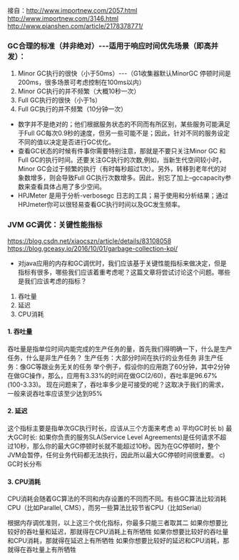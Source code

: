 接自：http://www.importnew.com/2057.html  http://www.importnew.com/3146.html http://www.pianshen.com/article/2178378771/

### GC合理的标准（并非绝对）---适用于响应时间优先场景（即高并发）：
1. Minor GC执行的很快（小于50ms）---（G1收集器默认MinorGC 停顿时间是200ms，很多场景可考虑控制在100ms以内）
2. Minor GC执行的并不频繁（大概10秒一次）
3. Full GC执行的很快（小于1s）
4. Full GC执行的并不频繁（10分钟一次）
- 数字并不是绝对的；他们根据服务状态的不同而有所区别，某些服务可能满足于Full GC每次0.9秒的速度，但另一些可能不是；因此，针对不同的服务设定不同的值以决定是否进行GC优化。
- 查看GC状态的时候有件事你需要特别注意，那就是不要只关注Minor GC 和Full GC的执行时间。还要关注GC执行的次数,例如，当新生代空间较小时，Minor GC会过于频繁的执行（有时每秒超过1次）。另外，转移到老年代的对象数增多，则会导致Full GC执行次数增多。因此，别忘了加上–gccapacity参数来查看具体占用了多少空间。
- HPJMeter 是用于分析-verbosegc 日志的工具；易于使用和分析结果；通过HPJmeter你可以很轻易查看GC执行时间以及GC发生频率。

### JVM GC调优：关键性能指标
https://blog.csdn.net/xiaocszn/article/details/83108058 
https://blog.gceasy.io/2016/10/01/garbage-collection-kpi/
- 对java应用的内存和GC调优时，我们应该基于关键性能指标来做决定，但是指标有很多，哪些我们应该着重考虑呢？这篇文章将尝试讨论这个问题。哪些是我们应该考虑的指标？
1. 吞吐量
2. 延迟
3. CPU消耗

#### 1. 吞吐量
吞吐量是指单位时间内能完成的生产任务的量，首先我们得明确一下，什么是生产任务，什么是非生产任务？
生产任务：大部分时间在执行的业务任务
非生产任务：像GC等跟业务无关的任务
举个例子，假设你的应用跑了60分钟，其中2分钟在做GC操作，那么，应用有3.33%的时间在做GC(2/60)，吞吐率是96.67%(100-3.33)。
现在问题来了，吞吐率多少是可接受的呢？这取决于我们的需求，一般来说吞吐率应该至少达到95%
#### 2. 延迟
这个指标主要是指单次GC执行时长，应该从三个方面来考虑
a) 平均GC时长
b) 最大GC时长: 如果你负责的服务SLA(Service Level Agreements)是任何请求不超过10秒，那么你的最大GC停顿时长就不能超过10秒。因为在GC停顿时，整个JVM会暂停，任何业务代码都无法执行，因此所以最大GC停顿时间很重要。
c) GC时长分布
#### 3. CPU消耗
CPU消耗会随着GC算法的不同和内存设置的不同而不同。有些GC算法比较消耗CPU（比如Parallel, CMS），而另一些算法比较节省CPU（比如Serial）

根据内存调优准则，以上这三个优化指标，你最多只能三者取其二
如果你想要比较好的吞吐量和延迟，那就得在CPU消耗上有所牺牲
如果你想要比较好的吞吐量和CPU消耗，那就得在延迟上有所牺牲
如果你想要比较好的延迟和CPU消耗，那就得在吞吐量上有所牺牲